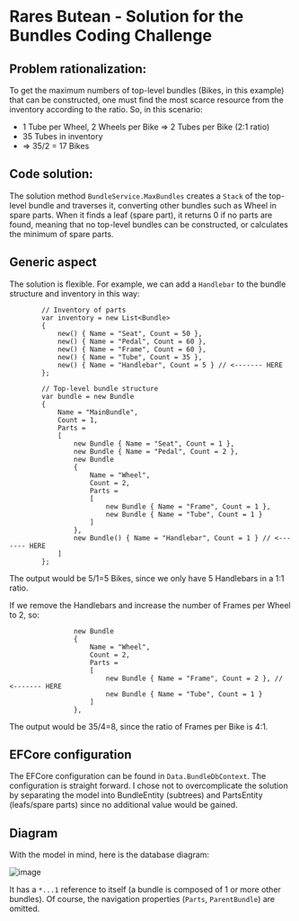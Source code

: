 # Rares Butean - Solution for the Bundles Coding Challenge

## Problem rationalization:

To get the maximum numbers of top-level bundles (Bikes, in this example) that can be constructed, one must find the most scarce resource from the inventory according to the ratio. So, in this scenario:
- 1 Tube per Wheel, 2 Wheels per Bike => 2 Tubes per Bike (2:1 ratio)
- 35 Tubes in inventory
- => 35/2 = 17 Bikes

 ## Code solution:

The solution method `BundleService.MaxBundles` creates a `Stack` of the top-level bundle and traverses it, converting other bundles such as Wheel in spare parts. When it finds a leaf (spare part), it returns 0 if no parts are found, meaning that no top-level bundles can be constructed, or calculates the minimum of spare parts.

## Generic aspect

The solution is flexible. For example, we can add a `Handlebar` to the bundle structure and inventory in this way:
```
        // Inventory of parts
        var inventory = new List<Bundle>
        {
            new() { Name = "Seat", Count = 50 },
            new() { Name = "Pedal", Count = 60 },
            new() { Name = "Frame", Count = 60 },
            new() { Name = "Tube", Count = 35 },
            new() { Name = "Handlebar", Count = 5 } // <------- HERE
        };

        // Top-level bundle structure
        var bundle = new Bundle
        {
            Name = "MainBundle",
            Count = 1,
            Parts =
            [
                new Bundle { Name = "Seat", Count = 1 },
                new Bundle { Name = "Pedal", Count = 2 },
                new Bundle
                {
                    Name = "Wheel",
                    Count = 2,
                    Parts =
                    [
                        new Bundle { Name = "Frame", Count = 1 },
                        new Bundle { Name = "Tube", Count = 1 }
                    ]
                },
                new Bundle() { Name = "Handlebar", Count = 1 } // <------- HERE
            ]
        };
```
The output would be 5/1=5 Bikes, since we only have 5 Handlebars in a 1:1 ratio.

If we remove the Handlebars and increase the number of Frames per Wheel to 2, so:
```
                new Bundle
                {
                    Name = "Wheel",
                    Count = 2,
                    Parts =
                    [
                        new Bundle { Name = "Frame", Count = 2 }, // <------- HERE
                        new Bundle { Name = "Tube", Count = 1 }
                    ]
                },
```
The output would be 35/4=8, since the ratio of Frames per Bike is 4:1.

## EFCore configuration

The EFCore configuration can be found in `Data.BundleDbContext`. The configuration is straight forward.
I chose not to overcomplicate the solution by separating the model into BundleEntity (subtrees) and PartsEntity (leafs/spare parts) since no additional value would be gained.

## Diagram

With the model in mind, here is the database diagram:

![image](https://github.com/buteanrares/BundlesCodingChallenge/assets/59267118/94a22d80-e447-4f1d-8ace-cb8714ebd01f)

It has a `*...1` reference to itself (a bundle is composed of 1 or more other bundles).
Of course, the navigation properties (`Parts`, `ParentBundle`) are omitted.
